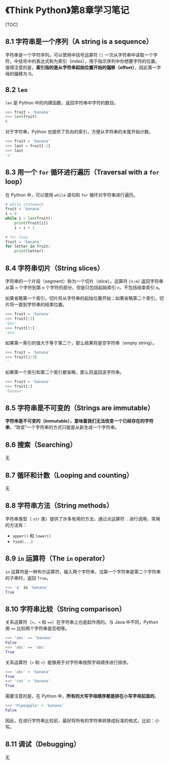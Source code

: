 # 《Think Python》第8章学习笔记

[TOC]

## 8.1 字符串是一个序列（A string is a sequence）

字符串是一个字符序列。可以使用中括号运算符 `[]` 一次从字符串中读取一个字符，中括号中的表达式称为索引（index），用于指示序列中你想要字符的位置。值得注意的是，**索引指的是从字符串起始位置开始的偏移（offset）**，因此第一字母的偏移为 0。

## 8.2 `len`

`len` 是 Python 中的内建函数，返回字符串中字符的数目。

```python
>>> fruit = 'banana'
>>> len(fruit)
6
```

对于字符串，Python 也提供了负向的索引，方便从字符串的末尾开始计数。

```python
>>> fruit = 'banana'
>>> last = fruit[-1]
>>> last
'a'
```

## 8.3 用一个 `for` 循环进行遍历（Traversal with a `for` loop）

在 Python 中，可以使用 `while` 语句和 `for` 循环对字符串进行遍历。

```python
# while statement
fruit = 'banana'
i = 0
while i < len(fruit):
    print(fruit[i])
    i = i + 1
    
# for loop
fruit = 'banana'
for letter in fruit:
    print(letter)
```

## 8.4 字符串切片（String slices）

字符串的一个片段（segment）称为一个切片（slice）。运算符 `[n:m]` 返回字符串从第 `n` 个字符到第 `m` 个字符的部分，但是只包括起始索引 `n`，不包括结束索引 `m`。

如果省略第一个索引，切片将从字符串的起始位置开始；如果省略第二个索引，切片将一直到字符串的结束位置。

```python
>>> fruit = 'banana'
>>> fruit[:3]
'ban'
>>> fruit[3:]
'ana'
```

如果第一索引的值大于等于第二个，那么结果将是空字符串（empty string）。

```python
>>> fruit = 'banana'
>>> fruit[3:3]
''
```

如果第一个索引和第二个索引都省略，那么将返回该字符串。

```python
>>> fruit = 'banana'
>>> fruit[:]
'banana'
```

## 8.5 字符串是不可变的（Strings are immutable）

**字符串是不可变的（immutable），意味着我们无法改变一个已经存在的字符串**。“改变”一个字符串的方式只能是从新生成一个字符串。

## 8.6 搜索（Searching）

无

## 8.7 循环和计数（Looping and counting）

无

## 8.8 字符串方法（String methods）

字符串类型（ `str` 类）提供了许多有用的方法，通过点运算符 `.` 进行调用，常用的方法有：

- `upper()` 和 `lower()`
- `find(...)`

## 8.9 `in` 运算符（The `in` operator）

`in` 运算符是一种布尔运算符，输入两个字符串，当第一个字符串是第二个字符串的子串时，返回 `True`。

```python
>>> 'a' in 'banana'
True
```

## 8.10 字符串比较（String comparison）

关系运算符（`>`、`<` 和 `==`）在字符串上也是起作用的。与 Java 中不同，Python 用 `==` 比较两个字符串是否相等。

```python
>>> 'abc' == 'banana'
False
>>> 'abc' == 'abc'
True
```

关系运算符（`>` 和 `<`）能够用于对字符串按照字母顺序进行排序。

```python
>>> 'abc' < 'banana'
True
>>> 'cat' > 'banana'
True
```

需要注意的是，在 Python 中，**所有的大写字母顺序都是排在小写字母前面的**。

```python
>>> 'Pipeapple' > 'banana'
False
```

因此，在进行字符串比较前，最好将所有的字符串转换成标准的格式，比如：小写。

## 8.11 调试（Debugging）

无